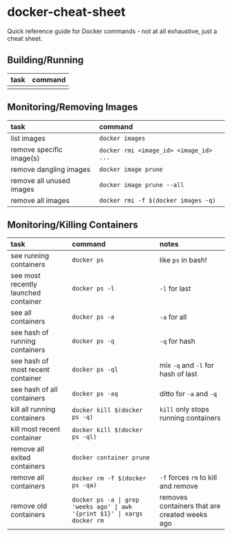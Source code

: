 # docker-cheat-sheet
Quick reference guide for Docker commands - not at all exhaustive, just a cheat sheet.


## Building/Running

| task | command |
|:-----|:--------|
|     |       |

## Monitoring/Removing Images

| task | command |
|:-----|:--------|
| list images | `docker images` |
| remove specific image(s) | `docker rmi <image_id> <image_id> ...` |
| remove dangling images | `docker image prune` |
| remove all unused images | `docker image prune --all` |
| remove all images | `docker rmi -f $(docker images -q)` |


## Monitoring/Killing Containers

| task | command | notes|
|:-----|:--------|:-----|
| see running containers | `docker ps` | like `ps` in bash! |
| see most recently launched container | `docker ps -l` | `-l` for last |
| see all containers | `docker ps -a` | `-a` for all |
| see hash of running containers | `docker ps -q` | `-q` for hash |
| see hash of most recent container | `docker ps -ql` | mix `-q` and `-l` for hash of last |
| see hash of all containers | `docker ps -aq` | ditto for `-a` and `-q` |
| kill all running containers | `docker kill $(docker ps -q)` | `kill` only stops running containers |
| kill most recent container | `docker kill $(docker ps -ql)` |
| remove all exited containers | `docker container prune` |
| remove all containers | `docker rm -f $(docker ps -qa)` | `-f` forces `rm` to kill and remove |
| remove old containers | `docker ps -a \| grep 'weeks ago' \| awk '{print $1}' \| xargs docker rm` | removes containers that are created weeks ago |


